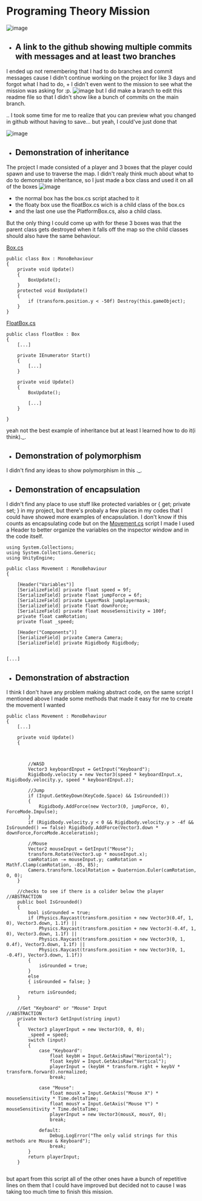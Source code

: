 # Programing Theory Mission
 
![image](https://user-images.githubusercontent.com/40847844/172690918-ee809a07-ce10-4cd7-b9f7-af70a3f22f2e.png)

- ## A link to the github showing multiple commits with messages and **at least two branches**
I ended up not remembering that I had to do branches and commit messages cause I didn't continue working on the project for like 3 days and forgot what I had to do, + I didn't even went to the mission to see what the mission was asking for :p.
![image](https://user-images.githubusercontent.com/40847844/172508221-89a5e8a9-3164-405e-86d3-3348feb1add7.png)
but I did make a branch to edit this readme file so that I didn't show like a bunch of commits on the main branch.
 
.. I took some time for me to realize that you can preview what you changed in github without having to save... but yeah, I could've just done that

![image](https://user-images.githubusercontent.com/40847844/172696495-62700031-9b72-4715-a486-e91745a814bf.png)


- ## Demonstration of inheritance
The project I made consisted of a player and 3 boxes that the player could spawn and use to traverse the map. I didn't realy think much about what to do to demonstrate inheritance, so I just made a box class and used it on all of the boxes 
![image](https://user-images.githubusercontent.com/40847844/172512424-c77cc2b1-b4df-42a0-b329-57a944bc256f.png)

- the normal box has the box.cs script atached to it
- the floaty box use the floatBox.cs wich is a child class of the box.cs 
- and the last one use the PlatformBox.cs, also a child class.

But the only thing I could come up with for these 3 boxes was that the parent class gets destroyed when it falls off the map so the child classes should also have the same behaviour.
 
[Box.cs](https://github.com/HENRI067/Programing-Theory/blob/main/Assets/Scripts/Box.cs)
```
public class Box : MonoBehaviour
{    
    private void Update() 
    {
        BoxUpdate();
    }
    protected void BoxUpdate()
    {
        if (transform.position.y < -50f) Destroy(this.gameObject);
    }
}

```
 [FloatBox.cs](https://github.com/HENRI067/Programing-Theory/blob/main/Assets/Scripts/floatBox.cs)
```
public class floatBox : Box
{
    [...]
     
    private IEnumerator Start()
    {
        [...] 
    }

    private void Update()
    {
        BoxUpdate();
        
        [...]
    }

}
```
yeah not the best example of inheritance but at least I learned how to do it(i think)._.

- ## Demonstration of polymorphism
I didn't find any ideas to show polymorphism in this ._.

 - ## Demonstration of encapsulation
I didn't find any place to use stuff like protected variables or { get; private set; } in my project, but there's probaly a few places in my codes that I could have showed more examples of encapsulation. I don't know if this counts as encapsulating code but on the [Movement.cs](https://github.com/HENRI067/Programing-Theory/blob/main/Assets/Scripts/Movement.cs) script I made I used a Header to better organize the variables on the inspector window and in the code itself.
```
using System.Collections;
using System.Collections.Generic;
using UnityEngine;

public class Movement : MonoBehaviour
{

    [Header("Variables")]
    [SerializeField] private float speed = 9f;
    [SerializeField] private float jumpForce = 6f;
    [SerializeField] private LayerMask jumplayermask;
    [SerializeField] private float downForce;
    [SerializeField] private float mouseSensitivity = 100f;
    private float camRotation;
    private float _speed;

    [Header("Components")]
    [SerializeField] private Camera Camera;
    [SerializeField] private Rigidbody Rigidbody;
    

[...]
```

- ## Demonstration of abstraction
I think I don't have any problem making abstract code, on the same script I mentioned above I made some methods that made it easy for me to create the movement I wanted
```
public class Movement : MonoBehaviour
{
    [...]
    
    private void Update()
    {
    
    
    
        //WASD
        Vector3 keyboardInput = GetInput("Keyboard");
        Rigidbody.velocity = new Vector3(speed * keyboardInput.x, Rigidbody.velocity.y, speed * keyboardInput.z);

        //Jump
        if (Input.GetKeyDown(KeyCode.Space) && IsGrounded())
        {
            Rigidbody.AddForce(new Vector3(0, jumpForce, 0), ForceMode.Impulse);
        }
        if (Rigidbody.velocity.y < 0 && Rigidbody.velocity.y > -4f && IsGrounded() == false) Rigidbody.AddForce(Vector3.down * downForce,ForceMode.Acceleration);

        //Mouse
        Vector2 mouseInput = GetInput("Mouse");
        transform.Rotate(Vector3.up * mouseInput.x);
        camRotation -= mouseInput.y; camRotation = Mathf.Clamp(camRotation, -85, 85);
        Camera.transform.localRotation = Quaternion.Euler(camRotation, 0, 0);
    }

    //checks to see if there is a colider below the player     //ABSTRACTION
    public bool IsGrounded()
    {
        bool isGrounded = true;
        if (Physics.Raycast(transform.position + new Vector3(0.4f, 1, 0), Vector3.down, 1.1f) ||
            Physics.Raycast(transform.position + new Vector3(-0.4f, 1, 0), Vector3.down, 1.1f) ||
            Physics.Raycast(transform.position + new Vector3(0, 1, 0.4f), Vector3.down, 1.1f) ||
            Physics.Raycast(transform.position + new Vector3(0, 1, -0.4f), Vector3.down, 1.1f))
        {
            isGrounded = true;
        }
        else
        { isGrounded = false; }

        return isGrounded;
    }

    //Get "Keyboard" or "Mouse" Input                      //ABSTRACTION
    private Vector3 GetInput(string input)
    {
        Vector3 playerInput = new Vector3(0, 0, 0);
        _speed = speed;
        switch (input)
        {
            case "Keyboard":
                float keybH = Input.GetAxisRaw("Horizontal");
                float keybV = Input.GetAxisRaw("Vertical");
                playerInput = (keybH * transform.right + keybV * transform.forward).normalized;
                break;

            case "Mouse":
                float mousX = Input.GetAxis("Mouse X") * mouseSensitivity * Time.deltaTime;
                float mousY = Input.GetAxis("Mouse Y") * mouseSensitivity * Time.deltaTime;
                playerInput = new Vector3(mousX, mousY, 0);
                break;

            default:
                Debug.LogError("The only valid strings for this methods are Mouse & Keyboard");
                break;
        }
        return playerInput;
    }


```
but apart from this script all of the other ones have a bunch of repetitive lines on them that I could have improved but decided not to cause I was taking too much time to finish this mission.
 
